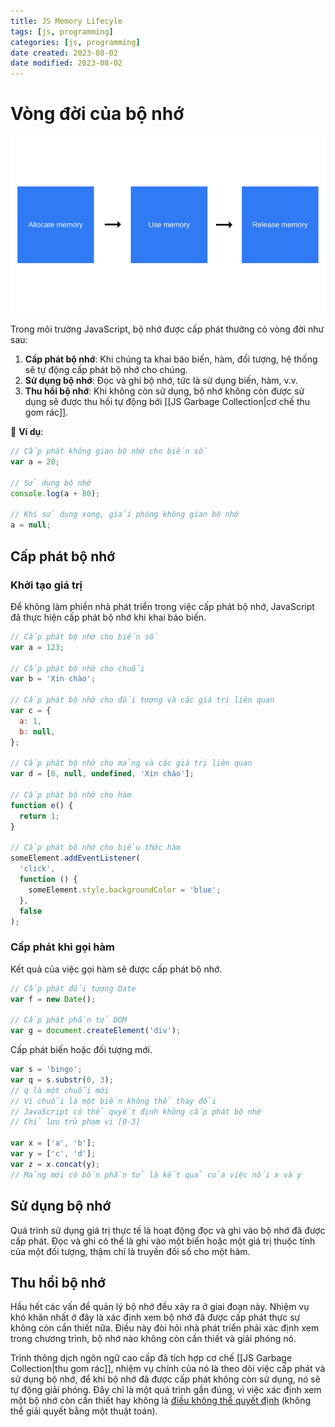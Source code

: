 ```yaml
---
title: JS Memory Lifecyle
tags: [js, programming]
categories: [js, programming]
date created: 2023-08-02
date modified: 2023-08-02
---
```


# Vòng đời của bộ nhớ

![image.png](https://raw.githubusercontent.com/vanhung4499/images/master/snap/20230802230357.png)

Trong môi trường JavaScript, bộ nhớ được cấp phát thường có vòng đời như sau:

1. **Cấp phát bộ nhớ**: Khi chúng ta khai báo biến, hàm, đối tượng, hệ thống sẽ tự động cấp phát bộ nhớ cho chúng.
2. **Sử dụng bộ nhớ**: Đọc và ghi bộ nhớ, tức là sử dụng biến, hàm, v.v.
3. **Thu hồi bộ nhớ**: Khi không còn sử dụng, bộ nhớ không còn được sử dụng sẽ được thu hồi tự động bởi [[JS Garbage Collection|cơ chế thu gom rác]].

🌰 **Ví dụ**:

```js
// Cấp phát không gian bộ nhớ cho biến số
var a = 20;

// Sử dụng bộ nhớ
console.log(a + 80);

// Khi sử dụng xong, giải phóng không gian bộ nhớ
a = null;
```

## Cấp phát bộ nhớ

### Khởi tạo giá trị

Để không làm phiền nhà phát triển trong việc cấp phát bộ nhớ, JavaScript đã thực hiện cấp phát bộ nhớ khi khai báo biến.

```js
// Cấp phát bộ nhớ cho biến số
var a = 123;

// Cấp phát bộ nhớ cho chuỗi
var b = 'Xin chào';

// Cấp phát bộ nhớ cho đối tượng và các giá trị liên quan
var c = {
  a: 1,
  b: null,
};

// Cấp phát bộ nhớ cho mảng và các giá trị liên quan
var d = [0, null, undefined, 'Xin chào'];

// Cấp phát bộ nhớ cho hàm
function e() {
  return 1;
}

// Cấp phát bộ nhớ cho biểu thức hàm
someElement.addEventListener(
  'click',
  function () {
    someElement.style.backgroundColor = 'blue';
  },
  false
);
```

### Cấp phát khi gọi hàm

Kết quả của việc gọi hàm sẽ được cấp phát bộ nhớ.

```js
// Cấp phát đối tượng Date
var f = new Date();

// Cấp phát phần tử DOM
var g = document.createElement('div');
```

Cấp phát biến hoặc đối tượng mới.

```js
var s = 'bingo';
var q = s.substr(0, 3);
// q là một chuỗi mới
// Vì chuỗi là một biến không thể thay đổi
// JavaScript có thể quyết định không cấp phát bộ nhớ
// Chỉ lưu trữ phạm vi [0-3]

var x = ['a', 'b'];
var y = ['c', 'd'];
var z = x.concat(y);
// Mảng mới có bốn phần tử là kết quả của việc nối x và y
```

## Sử dụng bộ nhớ

Quá trình sử dụng giá trị thực tế là hoạt động đọc và ghi vào bộ nhớ đã được cấp phát. Đọc và ghi có thể là ghi vào một biến hoặc một giá trị thuộc tính của một đối tượng, thậm chí là truyền đối số cho một hàm.

## Thu hồi bộ nhớ

Hầu hết các vấn đề quản lý bộ nhớ đều xảy ra ở giai đoạn này. Nhiệm vụ khó khăn nhất ở đây là xác định xem bộ nhớ đã được cấp phát thực sự không còn cần thiết nữa. Điều này đòi hỏi nhà phát triển phải xác định xem trong chương trình, bộ nhớ nào không còn cần thiết và giải phóng nó.

Trình thông dịch ngôn ngữ cao cấp đã tích hợp cơ chế [[JS Garbage Collection|thu gom rác]], nhiệm vụ chính của nó là theo dõi việc cấp phát và sử dụng bộ nhớ, để khi bộ nhớ đã được cấp phát không còn sử dụng, nó sẽ tự động giải phóng. Đây chỉ là một quá trình gần đúng, vì việc xác định xem một bộ nhớ còn cần thiết hay không là [điều không thể quyết định](http://en.wikipedia.org/wiki/Decidability_%28logic%29) (không thể giải quyết bằng một thuật toán).
